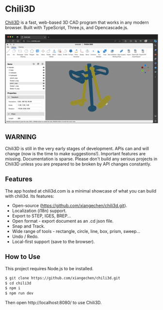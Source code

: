 # Chili3D

[Chili3D](https://chili3d.com) is a fast, web-based 3D CAD program that works in any modern browser. Built with TypeScript, Three.js, and Opencascade.js.

![screenshot](screenshots/screenshot.png)

## WARNING

Chili3D is still in the very early stages of development. APIs can and will change (now is the time to make suggestions!). Important features are missing. Documentation is sparse. Please don't build any serious projects in Chili3D unless you are prepared to be broken by API changes constantly.

## Features

The app hosted at chili3d.com is a minimal showcase of what you can build with chili3d. Its features:

-   Open-source (https://github.com/xiangechen/chili3d.git).
-   Localization (i18n) support.
-   Export to STEP, IGES, BREP...
-   Open format - export document as an .cd json file.
-   Snap and Track.
-   Wide range of tools - rectangle, circle, line, box, prism, sweep...
-   Undo / Redo.
-   Local-first support (save to the browser).

## How to Use

This project requires Node.js to be installed.

```bash
$ git clone https://github.com/xiangechen/chili3d.git
$ cd chili3d
$ npm i
$ npm run dev
```

Then open http://localhost:8080/ to use Chili3D.
